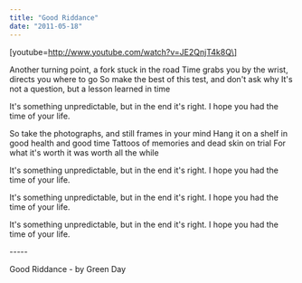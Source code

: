 ```yaml
---
title: "Good Riddance"
date: "2011-05-18"
---
```


\[youtube=http://www.youtube.com/watch?v=JE2QnjT4k8Q\]

Another turning point, a fork stuck in the road Time grabs you by the wrist, directs you where to go So make the best of this test, and don't ask why It's not a question, but a lesson learned in time

It's something unpredictable, but in the end it's right. I hope you had the time of your life.

So take the photographs, and still frames in your mind Hang it on a shelf in good health and good time Tattoos of memories and dead skin on trial For what it's worth it was worth all the while

It's something unpredictable, but in the end it's right. I hope you had the time of your life.

It's something unpredictable, but in the end it's right. I hope you had the time of your life.

It's something unpredictable, but in the end it's right. I hope you had the time of your life.

\-----

Good Riddance - by Green Day
